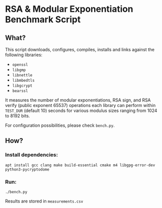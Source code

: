 # RSA & Modular Exponentiation Benchmark Script

## What?

This script downloads, configures, compiles, installs and links against the
following libraries:

- `openssl`
- `libgmp`
- `libnettle`
- `libmbedtls`
- `libgcrypt`
- `bearssl`

It measures the number of modular exponentiations, RSA sign, and RSA verify
(public exponent 65537) operations each library can perform within `TEST_DUR`
(default 10) seconds for various modulus sizes ranging from 1024 to 8192 bits.

For configuration possibilities, please check `bench.py`.

## How?

### Install dependencies:

```
apt install gcc clang make build-essential cmake m4 libgpg-error-dev python3-pycryptodome
```

### Run:

```
./bench.py
```

Results are stored in `measurements.csv`
